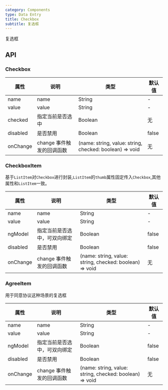 ```yaml
---
category: Components
type: Data Entry
title: Checkbox
subtitle: 复选框
---
```


复选框

## API

### Checkbox

| 属性     | 说明                      | 类型                                                    | 默认值 |
| -------- | ------------------------- | ------------------------------------------------------- | ------ |
| name     | name                      | String                                                  | -      |
| value    | value                     | String                                                  | -      |
| checked  | 指定当前是否选中          | Boolean                                                 | 无     |
| disabled | 是否禁用                  | Boolean                                                 | false  |
| onChange | change 事件触发的回调函数 | (name: string, value: string, checked: boolean) => void | 无     |

### CheckboxItem

基于`ListItem`对`Checkbox`进行封装,`ListItem`的`thumb`属性固定传入`Checkbox`,其他属性和`ListItem`一致。

| 属性     | 说明                         | 类型                                                    | 默认值 |
| -------- | ---------------------------- | ------------------------------------------------------- | ------ |
| name     | name                         | String                                                  | -      |
| value    | value                        | String                                                  | -      |
| ngModel  | 指定当前是否选中，可双向绑定 | Boolean                                                 | false  |
| disabled | 是否禁用                     | Boolean                                                 | false  |
| onChange | change 事件触发的回调函数    | (name: string, value: string, checked: boolean) => void | 无     |

### AgreeItem

用于同意协议这种场景的复选框

| 属性     | 说明                         | 类型                                                    | 默认值 |
| -------- | ---------------------------- | ------------------------------------------------------- | ------ |
| name     | name                         | String                                                  | -      |
| value    | value                        | String                                                  | -      |
| ngModel  | 指定当前是否选中，可双向绑定 | Boolean                                                 | false  |
| disabled | 是否禁用                     | Boolean                                                 | false  |
| onChange | change 事件触发的回调函数    | (name: string, value: string, checked: boolean) => void | 无     |
